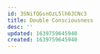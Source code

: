 ```yaml
---
id: 3SNifQGsnOzL5lh6JCNc3
title: Double Consciousness
desc: ''
updated: 1639759645940
created: 1639759645940
---
```


